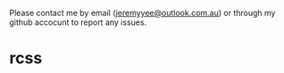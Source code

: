 Please contact me by email (jeremyyee@outlook.com.au) or
through my github accocunt to report any issues.

# rcss
